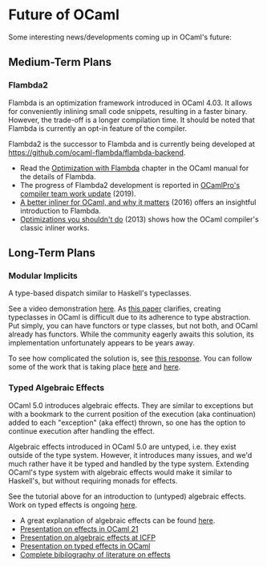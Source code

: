 # Future of OCaml

Some interesting news/developments coming up in OCaml's future:

## Medium-Term Plans

### Flambda2

Flambda is an optimization framework introduced in OCaml 4.03.
It allows for conveniently inlining small code snippets, resulting in a
faster binary.
However, the trade-off is a longer compilation time.
It should be noted that Flambda is currently an opt-in feature of the
compiler.

Flambda2 is the successor to Flambda and is currently being developed at
<https://github.com/ocaml-flambda/flambda-backend>.

* Read the [Optimization with Flambda] chapter in the OCaml manual for
  the details of Flambda.
* The progress of Flambda2 development is reported in
  [OCamlPro's compiler team work update] (2019).
* [A better inliner for OCaml, and why it matters] (2016) offers an
  insightful introduction to Flambda.
* [Optimizations you shouldn't do] (2013) shows how the OCaml compiler's
  classic inliner works.

[Optimization with Flambda]: https://v2.ocaml.org/manual/flambda.html
[OCamlPro's compiler team work update]: https://ocamlpro.com/blog/2019_08_30_ocamlpros_compiler_team_work_update/
[A better inliner for OCaml, and why it matters]: https://blog.janestreet.com/flambda/
[Optimizations you shouldn't do]: https://ocamlpro.com/blog/2013_05_24_optimisations_you_shouldnt_do/

## Long-Term Plans

### Modular Implicits

A type-based dispatch similar to Haskell's typeclasses.

See a video demonstration [here](https://www.youtube.com/watch?v=3wVUXTd4WNc).
As [this paper](https://arxiv.org/pdf/1512.01895.pdf) clarifies,
creating typeclasses in OCaml is difficult due to its adherence to
type abstraction.
Put simply, you can have functors or type classes, but not both, and OCaml already has functors.
While the community eagerly awaits this solution, its implementation unfortunately appears to be years away.

To see how complicated the solution is, see [this response](https://discuss.ocaml.org/t/modular-implicits/144/18).
You can follow some of the work that is taking place [here](https://github.com/lpw25/implicits-module-system)
and [here](https://github.com/ocamllabs/ocaml-modular-implicits).

### Typed Algebraic Effects

OCaml 5.0 introduces algebraic effects.
They are similar to exceptions but with a bookmark to the current position of the execution
(aka continuation) added to each "exception" (aka effect) thrown,
so one has the option to continue execution after handling the effect.

Algebraic effects introduced in OCaml 5.0 are untyped,
i.e. they exist outside of the type system.
However, it introduces many issues, and we'd much rather have it be typed and handled by the
type system.
Extending OCaml's type system with algebraic effects would make it similar to Haskell's,
but without requiring monads for effects.

See the tutorial above for an introduction to (untyped) algebraic effects.
Work on typed effects is ongoing [here](https://github.com/lpw25/ocaml-typed-effects).

* A great explanation of algebraic effects can be found [here](https://github.com/ocamllabs/ocaml-effects-tutorial).
* [Presentation on effects in OCaml 21](https://watch.ocaml.org/videos/watch/74ece0a8-380f-4e2a-bef5-c6bb9092be89)
* [Presentation on algebraic effects at ICFP](https://www.youtube.com/watch?v=DNp3ifNpgPM)
* [Presentation on typed effects in OCaml](https://www.youtube.com/watch?v=0dAafhi-IuE)
* [Complete bibilography of literature on effects](https://github.com/yallop/effects-bibliography)
